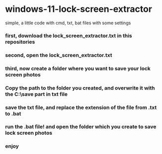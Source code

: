 # windows-11-lock-screen-extractor
simple, a little code with cmd, txt, bat files with some settings

### first, download the lock_screen_extractor.txt in this repositories

### second, open the lock_screen_extractor.txt 

### third, now create a folder where you want to save your lock screen photos
### Copy the path to the folder you created, and overwrite it with the C:\save part in txt file
### save the txt file, and replace the extension of the file from .txt to .bat

### run the .bat file! and open the folder which you create to save lock screen photos
### enjoy
